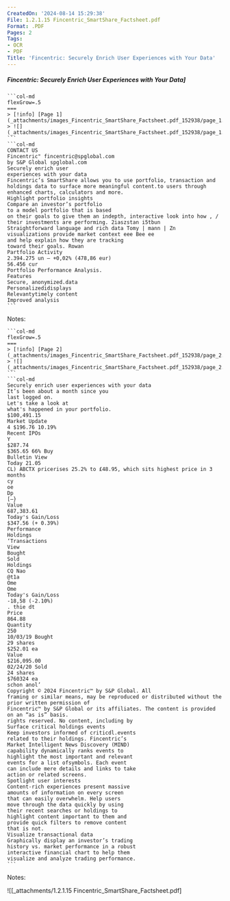 ```yaml
---
CreatedOn: '2024-08-14 15:29:38'
File: 1.2.1.15 Fincentric_SmartShare_Factsheet.pdf
Format: .PDF
Pages: 2
Tags:
- OCR
- PDF
Title: 'Fincentric: Securely Enrich User Experiences with Your Data'
---
```


##### Fincentric: Securely Enrich User Experiences with Your Data]

  
````col
```col-md
flexGrow=.5
===
> [!info] [Page 1](_attachments/images_Fincentric_SmartShare_Factsheet.pdf_152938/page_1.png)
> ![](_attachments/images_Fincentric_SmartShare_Factsheet.pdf_152938/page_1.png)
```  
```col-md
CONTACT US  
Fincentric" fincentric@spglobal.com  
by S&P Global spglobal.com  
Securely enrich user
experiences with your data  
Fincentric’s SmartShare allows you to use portfolio, transaction and
holdings data to surface more meaningful content.to users through
enhanced charts, calculators and more.  
Highlight portfolio insights
Compare an investor’s portfolio  
to a model portfolio that is based
on their goals to give them an indepth, interactive look into how , /
their investments are performing. 2iaszstan i5tbun
Straightforward language and rich data Tomy | mann | Zn  
visualizations provide market context eee Bee ee
and help explain how they are tracking
toward their goals. Rowan  
Partfolio Activity  
2.394.275 un — +0,02% (478,86 eur)  
56.456 cur  
Portfolio Performance Analysis.  
Features  
Secure, anonymized.data
Personalizedidisplays
Relevantytimely content  
Improved analysis  
```
````
Notes:    
````col
```col-md
flexGrow=.5
===
> [!info] [Page 2](_attachments/images_Fincentric_SmartShare_Factsheet.pdf_152938/page_2.png)
> ![](_attachments/images_Fincentric_SmartShare_Factsheet.pdf_152938/page_2.png)
```  
```col-md
Securely enrich user experiences with your data  
It’s been about a month since you  
last logged on.  
Let's take a look at  
what's happened in your portfolio.  
$100,491.15  
Market Update  
4 $196.76 10.19%  
Recent IPOs  
Y  
$287.74  
$365.65 66% Buy  
Bulletin View  
Today 21.05  
CL) ABCTX pricerises 25.2% to £48.95, which sits highest price in 3 months  
cy  
oe  
Dp  
[—}  
Value  
687,383.61  
Today's Gain/Loss  
$347.56 (+ 0.39%)  
Performance  
Holdings  
‘Transactions  
View
Bought  
Sold  
Holdings
CQ Nao
@t1a
Ome
Ome  
Today's Gain/Loss  
-18,58 (-2.10%)  
. thie dt  
Price  
864.88  
Quantity
250  
10/03/19 Bought
29 shares
$252.01 ea  
Value  
$216,095.00  
02/24/20 Sold
24 shares
$760324 ea  
schon anol’  
Copyright © 2024 Fincentric™ by S&P Global. All
framing or similar means, may be reproduced or distributed without the prior written permission of  
Fincentric™ by S&P Global or its affiliates. The content is provided on an “as is” basis.  
rights reserved. No content, including by  
Surface critical holdings events  
Keep investors informed of criticdl.events
related to their holdings. Fincentric’s
Market Intelligent News Discovery (MIND)
capability dynamically ranks events to
highlight the most important and relevant
events for a list ofsymbols. Each event
can include mere details and links to take
action or related screens.  
Spotlight user interests  
Content-rich experiences present massive
amounts of information on every screen
that can easily overwhelm. Help users
move through the data quickly by using
their recent searches or holdings to
highlight content important to them and
provide quick filters to remove content
that is not.  
Visualize transactional data  
Graphically display an investor’s trading
history vs. market performance in a robust
interactive financial chart to help them
visualize and analyze trading performance.  
```
````
Notes:  


![[_attachments/1.2.1.15 Fincentric_SmartShare_Factsheet.pdf]